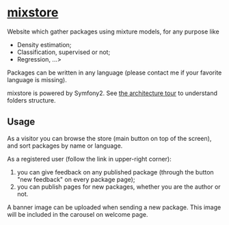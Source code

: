 # [mixstore](http://mixstore.org)

Website which gather packages using mixture models, for any purpose like
* Density estimation;
* Classification, supervised or not;
* Regression, ...>

Packages can be written in any language (please contact me if your favorite language is missing).

mixstore is powered by Symfony2. See [the architecture tour](http://symfony.com/doc/current/quick_tour/the_architecture.html) to understand folders structure.

## Usage

As a visitor you can browse the store (main button on top of the screen), and sort packages by name or language.

As a registered user (follow the link in upper-right corner):
1. you can give feedback on any published package (through the button "new feedback" on every package page);
2. you can publish pages for new packages, whether you are the author or not.

A banner image can be uploaded when sending a new package. This image will be included in the carousel on welcome page.
